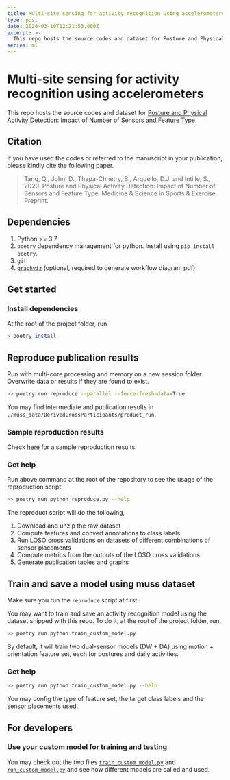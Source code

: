 ```yaml
---
title: Multi-site sensing for activity recognition using accelerometers
type: post
date: 2020-03-10T12:21:53.000Z
excerpt: >-
  This repo hosts the source codes and dataset for Posture and Physical Activity Detection: Impact of Number of Sensors and Feature Type.
series: ml
---
```


# Multi-site sensing for activity recognition using accelerometers

This repo hosts the source codes and dataset for [Posture and Physical Activity Detection: Impact of Number of Sensors and Feature Type](https://www.doi.org/10.1249/MSS.0000000000002306).

## Citation

If you have used the codes or referred to the manuscript in your publication, please kindly cite the following paper.

> Tang, Q., John, D., Thapa-Chhetry, B., Arguello, D.J. and Intille, S., 2020. Posture and Physical Activity Detection: Impact of Number of Sensors and Feature Type. Medicine & Science in Sports & Exercise. Preprint.

## Dependencies

1. Python >= 3.7
2. `poetry` dependency management for python. Install using `pip install poetry`.
3. `git`
5. [`graphviz`](https://www.graphviz.org/download/) (optional, required to generate workflow diagram pdf)

## Get started

### Install dependencies

At the root of the project folder, run

```bash
> poetry install
```

## Reproduce publication results

Run with multi-core processing and memory on a new session folder. Overwrite data or results if they are found to exist.

```bash
>> poetry run reproduce --parallel --force-fresh-data=True
```

You may find intermediate and publication results in `./muss_data/DerivedCrossParticipants/product_run`.

### Sample reproduction results

Check [here](https://github.com/qutang/MUSS/releases/latest/download/sample_reproduction_results.tar.gz) for a sample reproduction results.

### Get help 

Run above command at the root of the repository to see the usage of the reproduction script.

```bash
>> poetry run python reproduce.py --help
```

The reproduct script will do the following,

1. Download and unzip the raw dataset
2. Compute features and convert annotations to class labels
3. Run LOSO cross validations on datasets of different combinations of sensor placements
4. Compute metrics from the outputs of the LOSO cross validations
5. Generate publication tables and graphs 

## Train and save a model using muss dataset

Make sure you run the `reproduce` script at first.

You may want to train and save an activity recognition model using the dataset shipped with this repo. To do it, at the root of the project folder, run,

```bash
>> poetry run python train_custom_model.py
```

By default, it will train two dual-sensor models (DW + DA) using motion + orientation feature set, each for postures and daily activities.

### Get help

```bash
>> poetry run python train_custom_model.py --help
```

You may config the type of feature set, the target class labels and the sensor placements used.

## For developers

### Use your custom model for training and testing

You may check out the two files [`train_custom_model.py`](https://github.com/qutang/MUSS/blob/master/train_custom_model.py) and [`run_custom_model.py`](https://github.com/qutang/MUSS/blob/master/run_custom_model.py) and see how different models are called and used.